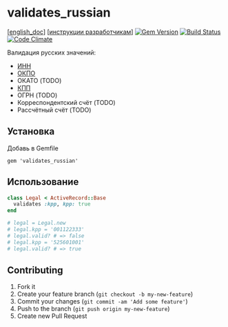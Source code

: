 # validates_russian

[[english_doc](doc/english_readme.md)]
[[инструкции разработчикам](https://github.com/asiniy/validates_russian/wiki/Инструкции-разработчикам)]
[![Gem Version](https://badge.fury.io/rb/validates_russian.png)](http://badge.fury.io/rb/validates_russian)
[![Build Status](https://travis-ci.org/asiniy/validates_russian.png?branch=master)](https://travis-ci.org/asiniy/validates_russian)
[![Code Climate](https://codeclimate.com/github/asiniy/validates_russian.png)](https://codeclimate.com/github/asiniy/validates_russian)

Валидация русских значений:

* [ИНН](http://ru.wikipedia.org/wiki/Идентификационный_номер_налогоплательщика)
* [ОКПО](http://ru.wikipedia.org/wiki/Общероссийский_классификатор_предприятий_и_организаций)
* ОКАТО (TODO)
* [КПП](http://ru.wikipedia.org/wiki/Код_причины_постановки_на_учёт)
* ОГРН (TODO)
* Корреспондентский счёт (TODO)
* Рассчётный счёт (TODO)

## Установка

Добавь в Gemfile

    gem 'validates_russian'

## Использование

```ruby
class Legal < ActiveRecord::Base
  validates :kpp, kpp: true
end

# legal = Legal.new
# legal.kpp = '001122333'
# legal.valid? # => false
# legal.kpp = '525601001'
# legal.valid? # => true
```

## Contributing

1. Fork it
2. Create your feature branch (`git checkout -b my-new-feature`)
3. Commit your changes (`git commit -am 'Add some feature'`)
4. Push to the branch (`git push origin my-new-feature`)
5. Create new Pull Request
